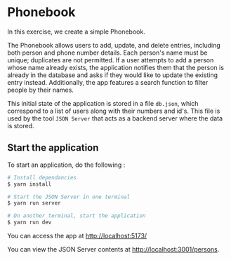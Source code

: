 # Phonebook

In this exercise, we create a simple Phonebook.

The Phonebook allows users to add, update, and delete entries, including both person and phone number details. Each person's name must be unique; duplicates are not permitted. If a user attempts to add a person whose name already exists, the application notifies them that the person is already in the database and asks if they would like to update the existing entry instead. Additionally, the app features a search function to filter people by their names.

This initial state of the application is stored in a file `db.json`, which correspond to a list of users along with their numbers and id's. This file is used by the tool `JSON Server` that acts as a backend server where the data is stored.

## Start the application

To start an application, do the following :

```bash
# Install dependancies
$ yarn install

# Start the JSON Server in one terminal
$ yarn run server

# On another terminal, start the application
$ yarn run dev
```

You can access the app at [http://localhost:5173/](http://localhost:5173/)

You can view the JSON Server contents at [http://localhost:3001/persons](http://localhost:3001/persons).
